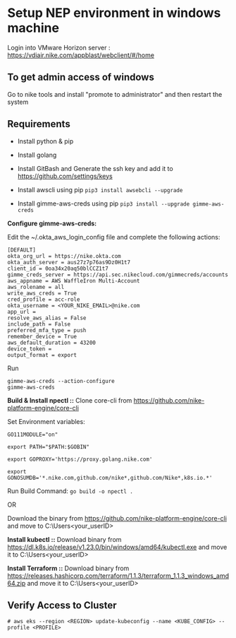 Setup NEP environment in windows machine
========================================

Login into VMware Horizon server : https://vdiair.nike.com/appblast/webclient/#/home


To get admin access of windows
------------------------------
 
Go to nike tools and install "promote to administrator" and then restart the system 


Requirements
------------
* Install python & pip

* Install golang

* Install GitBash and Generate the ssh key and add it to https://github.com/settings/keys

* Install awscli using pip ```pip3 install awsebcli --upgrade```

* Install gimme-aws-creds using pip ```pip3 install --upgrade gimme-aws-creds```

**Configure gimme-aws-creds:**

Edit the ~/.okta_aws_login_config file and complete the following actions:

```
[DEFAULT] 
okta_org_url = https://nike.okta.com
okta_auth_server = aus27z7p76as9Dz0H1t7
client_id = 0oa34x20aq50blCCZ1t7
gimme_creds_server = https://api.sec.nikecloud.com/gimmecreds/accounts
aws_appname = AWS WaffleIron Multi-Account
aws_rolename = all
write_aws_creds = True
cred_profile = acc-role
okta_username = <YOUR_NIKE_EMAIL>@nike.com
app_url =
resolve_aws_alias = False
include_path = False
preferred_mfa_type = push
remember_device = True
aws_default_duration = 43200
device_token =
output_format = export
```

Run
```
gimme-aws-creds --action-configure
gimme-aws-creds
```

**Build & Install npectl ::** Clone core-cli from https://github.com/nike-platform-engine/core-cli 

Set Environment variables: 

```
GO111MODULE="on" 

export PATH="$PATH:$GOBIN" 

export GOPROXY='https://proxy.golang.nike.com' 

export GONOSUMDB='*.nike.com,github.com/nike*,github.com/Nike*,k8s.io.*'
```

Run Build Command: ```go build -o npectl . ```

OR

Download the binary from https://github.com/nike-platform-engine/core-cli  and move to C:\Users\<your_userID> 


**Install kubectl ::** Download binary from https://dl.k8s.io/release/v1.23.0/bin/windows/amd64/kubectl.exe and move it to C:\Users\<your_userID> 


**Install Terraform ::** Download binary from https://releases.hashicorp.com/terraform/1.1.3/terraform_1.1.3_windows_amd64.zip and move it to C:\Users\<your_userID> 


Verify Access to Cluster
------------------------
```# aws eks --region <REGION> update-kubeconfig --name <KUBE_CONFIG> --profile <PROFILE>```
